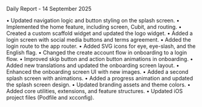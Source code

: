 Daily Report - 14 September 2025

• Updated navigation logic and button styling on the splash screen.
• Implemented the home feature, including screen, Cubit, and routing.
• Created a custom scaffold widget and updated the logo widget.
• Added a login screen with social media buttons and terms agreement.
• Added the login route to the app router.
• Added SVG icons for eye, eye-slash, and the English flag.
• Changed the create account flow in onboarding to a login flow.
• Improved skip button and action button animations in onboarding.
• Added new translations and updated the onboarding screen layout.
• Enhanced the onboarding screen UI with new images.
• Added a second splash screen with animations.
• Added a progress animation and updated the splash screen design.
• Updated branding assets and theme colors.
• Added core utilities, extensions, and feature structures.
• Updated iOS project files (Podfile and xcconfig).

